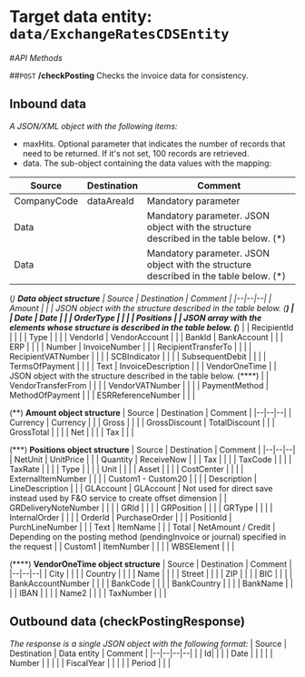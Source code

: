 # Target data entity: `data/ExchangeRatesCDSEntity`

#_API Methods_

##`POST` **/checkPosting**
Checks the invoice data for consistency.

## Inbound data

_A JSON/XML object with the following items:_
- maxHits. Optional parameter that indicates the number of records that need to be returned. If it's not set, 100 records are retrieved.
- data. The sub-object containing the data values with the mapping:

| Source | Destination | Comment |
|--|--|--|
| CompanyCode | dataAreaId | Mandatory parameter |
| Data | | Mandatory parameter. JSON object with the structure described in the table below. (*) |
| Data | | Mandatory parameter. JSON object with the structure described in the table below. (*) |

(*) <b>Data object structure</b>
| Source | Destination | Comment |
|--|--|--|
| Amount | | | JSON object with the structure described in the table below. (**)  |
| Date | Date | |
| OrderType | | |
| Positions | | JSON array with the elements whose structure is described in the table below. (***) |
| RecipientId | | |
| Type | | |
| VendorId | VendorAccount | |
| BankId | BankAccount | |
| ERP | | |
| Number | InvoiceNumber | |
| RecipientTransferTo | | |
| RecipientVATNumber | | |
| SCBIndicator | | |
| SubsequentDebit | | |
| TermsOfPayment | | |
| Text | InvoiceDescription | |
| VendorOneTime | | JSON object with the structure described in the table below. (****) |
| VendorTransferFrom | | |
| VendorVATNumber | | |
| PaymentMethod | MethodOfPayment | |
| ESRReferenceNumber | | |

(**) <b>Amount object structure</b>
| Source | Destination | Comment |
|--|--|--|
| Currency | Currency | |
| Gross | | |
| GrossDiscount | TotalDiscount | |
| GrossTotal | | |
| Net | | |
| Tax | | |

(***) <b>Positions object structure</b>
| Source | Destination | Comment |
|--|--|--|
| NetUnit | UnitPrice | |
| Quantity | ReceiveNow | |
| Tax | | |
| TaxCode | | |
| TaxRate | | |
| Type | | |
| Unit | | |
| Asset | | |
| CostCenter | | |
| ExternalItemNumber | | |
| Custom1 - Custom20 | | |
| Description | LineDescription | |
| GLAccount | GLAccount | Not used for direct save instead used by F&O service to create offset dimension |
| GRDeliveryNoteNumber | | |
| GRId | | |
| GRPosition | | |
| GRType | | |
| InternalOrder | | |
| OrderId | PurchaseOrder | |
| PositionId | PurchLineNumber | |
| Text | ItemName | |
| Total | NetAmount / Credit | Depending on the posting method (pendingInvoice or journal) specified in the request |
| Custom1 | ItemNumber | | |
| WBSElement | | |

(****) <b>VendorOneTime object structure</b>
| Source | Destination | Comment |
|--|--|--|
| City | | |
| Country | | |
| Name | | |
| Street | | |
| ZIP | | |
| BIC | | |
| BankAccountNumber | | |
| BankCode | | |
| BankCountry | | |
| BankName | | |
| IBAN | | |
| Name2 | | |
| TaxNumber | | |

## Outbound data (checkPostingResponse)
_The response is a single JSON object with the following format:_
| Source | Destination | Data entity | Comment |
|--|--|--|--|
| | Id| |
| | Date | | |
| | Number | | |
| | FiscalYear | | |
| | Period | | |